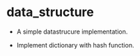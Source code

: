 # data_structure

* A simple datastrucure implementation.

* Implement dictionary with hash function.
